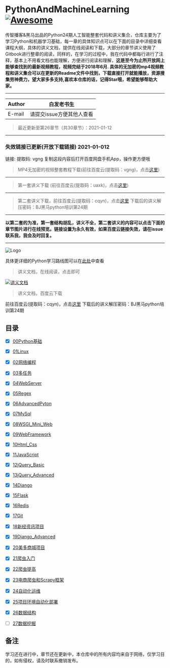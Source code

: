 # PythonAndMachineLearning [![Awesome](https://cdn.rawgit.com/sindresorhus/awesome/d7305f38d29fed78fa85652e3a63e154dd8e8829/media/badge.svg)](https://github.com/sindresorhus/awesome)



传智播客&黑马出品的Python24期人工智能整套代码和讲义集合，仓库主要为了学习Python和机器学习基础，每一章的具体知识点可以在下面的目录中详细查看课程大纲，具体的讲义文档，提供在线阅读和下载，大部分的章节讲义使用了Gitbook进行整章的阅读，同样的，在学习的过程中，我在代码中都每行进行了注释，基本上不用看文档也能理解，方便进行阅读和理解，**这是至今为止所开放网上能够查找到的最新视频教程，视频完结于2018年6月. 具体的无加密的mp4视频教程和讲义集合可以在更新的Readme文件中找到，下载直接打开就能播放，资源搜集劳神费力，望大家多多支持,喜欢本仓库的话，记得Star哦，希望能够帮助大家。**
                                                                                                                                      
****
	
|Author|白发老书生|
|---|---
|E-mail|请提交issue方便其他人查看
> 最近更新至第26章节（共30章节）：2021-01-12

****
### 失效链接已更新(开放下载链接) 2021-01-012

链接:  提取码: vgng 复制这段内容后打开百度网盘手机App，操作更方便哦
> MP4无加密的视频整套教程下载(前往百度云(提取码：vgng)，点击[这里](https://pan.baidu.com/s/1oEBUDXaSgvPLicce4koqXQ))
****
> 第一套讲义下载 (前往百度云(提取码：uaxk)，点击[这里](https://pan.baidu.com/s/1dZxU6ueqvvsjJEnBeuA5wA))
****
> 第二套讲义下载，前往百度云(提取码：cqyn)，点击[这里](https://pan.baidu.com/s/1MJKHg-mFIhiee2QuaS557A)
下载后的讲义解压密码：BJ黑马python培训第24期
****


**以第二套的为准，第一套结构胡乱，讲义不全，第二套讲义的内容可以点击下面的章节图片进行在线预览。链接设置为永久有效，如果百度云链接失效，请在issue联系我，我会及时回复。**
****

![Logo](https://i.imgur.com/lAUV1FT.png)

具体更详细的Python学习路线图可以在[此处](http://bbs.itheima.com/forum.php?mod=viewthread&tid=414606&page=1)中查看

> 讲义文档，在线阅读，点击即可

[![讲义文档](https://i.imgur.com/pE1FRnd.png)](https://haozhang95.github.io/Python24/)

> 讲义文档，百度云下载

前往百度云(提取码：cqyn)，点击[这里](https://pan.baidu.com/s/1MJKHg-mFIhiee2QuaS557A)
下载后的讲义解压密码：BJ黑马python培训第24期

<h2 id="catalog">目录</h2>

- [x] [00Python基础](/00Python/README.md)
- [x] [01Linux](/01Linux/README.md)
- [x] [02网络编程](/02NetworkProgramming/README.md)
- [x] [03多任务](/03Thread/README.md)
- [x] [04WebServer](/04WebServer/README.md)
- [x] [05Regex](/05Regex/README.md)
- [x] [06AdvancedPyton](/06AdvancedPyton/README.md)
- [x] [07MySql](/07MySql/README.md)
- [x] [08WSGI_Mini_Web](/08WSGI_Mini_Web/README.md)
- [x] [09WebFramework](/09WebFramework/README.md)
- [x] [10Html_Css](/10Html_Css/README.md)

- [x] [11JavaScript](/11JavaScript/README.md)
- [x] [12jQuery_Basic](/12jQuery_Basic/README.md)
- [x] [13jQuery_Advanced](/13jQuery_Advanced/README.md)
- [x] [14Django](/14Django/README.md)
- [x] [15Flask](/15Flask/README.md)
- [x] [16Redis](/16Redis/README.md)
- [x] [17Git](/17Git/README.md)
- [x] [18新经资讯项目](/18NewsProject/README.md)
- [x] [19Django_Advanced](/19Django_Advanced/README.md)
- [x] [20美多商城项目](/20天天生鲜项目/README.md)

- [x] [21爬虫入门](/21爬虫入门/README.md)
- [x] [22爬虫提高](/22爬虫提高/README.md)
- [x] [23电商爬虫和Scrapy框架](/23电商爬虫和Scrapy框架/README.md)
- [x] [24自动化运维](/24自动化运维/README.md)
- [x] [25项目环境自动化部署](/25项目环境自动化部署/README.md)
- [x] [26数据结构](/26数据结构/README.md)
- [ ] [27数据挖掘](/27数据挖掘/README.md)


## 备注
学习还在进行中，章节还在更新中，本仓库中的所有内容均来自于网络，仅学习目的，如有侵权，请及时联系撤销发布。
